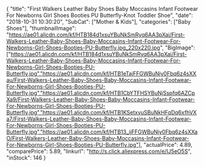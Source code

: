 {
	"title": "First Walkers Leather Baby Shoes Baby Moccasins Infant Footwear For Newborns Girl Shoes Booties PU Butterfly-Knot Toddler Shoe",
	"date": "2018-10-31 10:30:20",
	"SubCat": ["Mother & Kids"],
	"categories": ["Baby Shoes"],
	"thumbnailImage": "https://ae01.alicdn.com/kf/HTB184d1xsuYBuNkSmRyq6AA3pXai/First-Walkers-Leather-Baby-Shoes-Baby-Moccasins-Infant-Footwear-For-Newborns-Girl-Shoes-Booties-PU-Butterfly.jpg_220x220.jpg",
	"BigImage": ["https://ae01.alicdn.com/kf/HTB184d1xsuYBuNkSmRyq6AA3pXai/First-Walkers-Leather-Baby-Shoes-Baby-Moccasins-Infant-Footwear-For-Newborns-Girl-Shoes-Booties-PU-Butterfly.jpg","https://ae01.alicdn.com/kf/HTB1eTajFFGWBuNjy0Fbq6z4sXXau/First-Walkers-Leather-Baby-Shoes-Baby-Moccasins-Infant-Footwear-For-Newborns-Girl-Shoes-Booties-PU-Butterfly.jpg","https://ae01.alicdn.com/kf/HTB1CbYTFHSYBuNjSspfq6AZCpXa9/First-Walkers-Leather-Baby-Shoes-Baby-Moccasins-Infant-Footwear-For-Newborns-Girl-Shoes-Booties-PU-Butterfly.jpg","https://ae01.alicdn.com/kf/HTB1KSetxvuSBuNkHFqDq6xfhVXa7/First-Walkers-Leather-Baby-Shoes-Baby-Moccasins-Infant-Footwear-For-Newborns-Girl-Shoes-Booties-PU-Butterfly.jpg","https://ae01.alicdn.com/kf/HTB13_ijFFGWBuNjy0Fbq6z4sXXaO/First-Walkers-Leather-Baby-Shoes-Baby-Moccasins-Infant-Footwear-For-Newborns-Girl-Shoes-Booties-PU-Butterfly.jpg"],
	"actualPrice": 4.89,
	"comparePrice": 5.89,
	"linkurl": "http://s.click.aliexpress.com/e/IJ5eO5S",
	"inStock": 146
}
